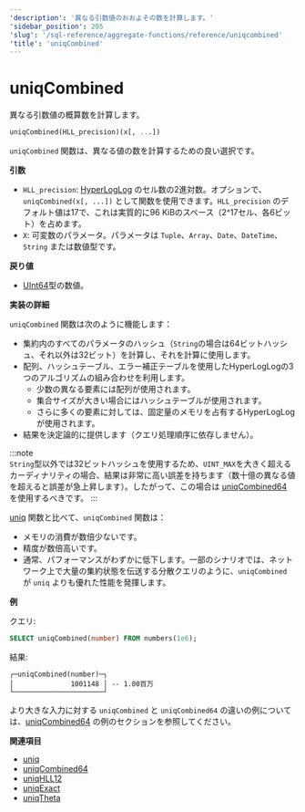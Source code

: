 ```yaml
---
'description': '異なる引数値のおおよその数を計算します。'
'sidebar_position': 205
'slug': '/sql-reference/aggregate-functions/reference/uniqcombined'
'title': 'uniqCombined'
---
```





# uniqCombined

異なる引数値の概算数を計算します。

```sql
uniqCombined(HLL_precision)(x[, ...])
```

`uniqCombined` 関数は、異なる値の数を計算するための良い選択です。

**引数**

- `HLL_precision`: [HyperLogLog](https://en.wikipedia.org/wiki/HyperLogLog) のセル数の2進対数。オプションで、`uniqCombined(x[, ...])` として関数を使用できます。`HLL_precision` のデフォルト値は17で、これは実質的に96 KiBのスペース（2^17セル、各6ビット）を占めます。
- `X`: 可変数のパラメータ。パラメータは `Tuple`、`Array`、`Date`、`DateTime`、`String` または数値型です。

**戻り値**

- [UInt64](../../../sql-reference/data-types/int-uint.md)型の数値。

**実装の詳細**

`uniqCombined` 関数は次のように機能します：

- 集約内のすべてのパラメータのハッシュ（`String`の場合は64ビットハッシュ、それ以外は32ビット）を計算し、それを計算に使用します。
- 配列、ハッシュテーブル、エラー補正テーブルを使用したHyperLogLogの3つのアルゴリズムの組み合わせを利用します。
    - 少数の異なる要素には配列が使用されます。
    - 集合サイズが大きい場合にはハッシュテーブルが使用されます。
    - さらに多くの要素に対しては、固定量のメモリを占有するHyperLogLogが使用されます。
- 結果を決定論的に提供します（クエリ処理順序に依存しません）。

:::note    
`String`型以外では32ビットハッシュを使用するため、`UINT_MAX`を大きく超えるカーディナリティの場合、結果は非常に高い誤差を持ちます（数十億の異なる値を超えると誤差が急上昇します）。したがって、この場合は [uniqCombined64](/sql-reference/aggregate-functions/reference/uniqcombined64) を使用するべきです。
:::

[uniq](/sql-reference/aggregate-functions/reference/uniq) 関数と比べて、`uniqCombined` 関数は：

- メモリの消費が数倍少ないです。
- 精度が数倍高いです。
- 通常、パフォーマンスがわずかに低下します。一部のシナリオでは、ネットワーク上で大量の集約状態を伝送する分散クエリのように、`uniqCombined` が `uniq` よりも優れた性能を発揮します。

**例**

クエリ:

```sql
SELECT uniqCombined(number) FROM numbers(1e6);
```

結果:

```response
┌─uniqCombined(number)─┐
│              1001148 │ -- 1.00百万
└──────────────────────┘
```

より大きな入力に対する `uniqCombined` と `uniqCombined64` の違いの例については、[uniqCombined64](/sql-reference/aggregate-functions/reference/uniqcombined64) の例のセクションを参照してください。

**関連項目**

- [uniq](/sql-reference/aggregate-functions/reference/uniq)
- [uniqCombined64](/sql-reference/aggregate-functions/reference/uniqcombined64)
- [uniqHLL12](/sql-reference/aggregate-functions/reference/uniqhll12)
- [uniqExact](/sql-reference/aggregate-functions/reference/uniqexact)
- [uniqTheta](/sql-reference/aggregate-functions/reference/uniqthetasketch)
